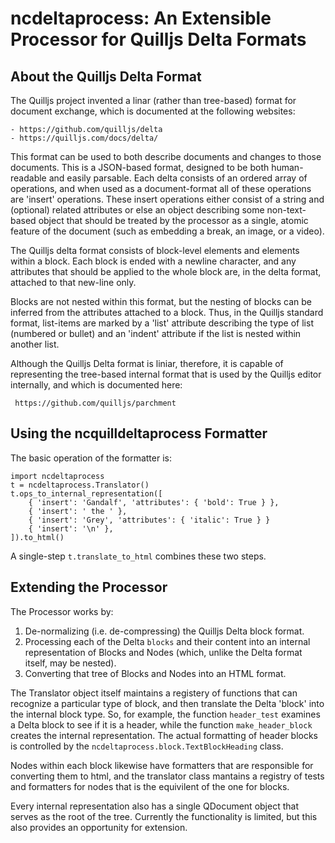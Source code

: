 # ncdeltaprocess: An Extensible Processor for Quilljs Delta Formats

## About the Quilljs Delta Format
        
The Quilljs project invented a linar (rather than tree-based) format for document exchange, which is documented at the following
websites:

    - https://github.com/quilljs/delta
    - https://quilljs.com/docs/delta/
    
This format can be used to both describe documents and changes to those documents.  This is a JSON-based format, designed to be
both human-readable and easily parsable.  Each delta consists of an ordered array of operations, and when used as a document-format
all of these operations are 'insert' operations.  These insert operations either consist of a string and (optional) related attributes
or else an object describing some non-text-based object that should be treated by the processor as a single, atomic feature of the
document (such as embedding a break, an image, or a video).

The Quilljs delta format consists of block-level elements and elements within a block.  Each block is ended with a newline character,
and any attributes that should be applied to the whole block are, in the delta format, attached to that new-line only.

Blocks are not nested within this format, but the nesting of blocks can be inferred from the attributes attached to a block.  Thus,
in the Quilljs standard format, list-items are marked by a 'list' attribute describing the type of list (numbered or bullet) and
an 'indent' attribute if the list is nested within another list.

Although the Quilljs Delta format is liniar, therefore, it is capable of representing the tree-based internal format that is used
by the Quilljs editor internally, and which is documented here:

     https://github.com/quilljs/parchment
             
## Using the ncquilldeltaprocess Formatter

The basic operation of the formatter is:

    import ncdeltaprocess
    t = ncdeltaprocess.Translator()
    t.ops_to_internal_representation([
        { 'insert': 'Gandalf', 'attributes': { 'bold': True } },
        { 'insert': ' the ' },
        { 'insert': 'Grey', 'attributes': { 'italic': True } }
        { 'insert': '\n' },
    ]).to_html()
    
A single-step `t.translate_to_html` combines these two steps.

## Extending the Processor

The Processor works by:

1. De-normalizing (i.e. de-compressing) the Quilljs Delta block format.
2. Processing each of the Delta `blocks` and their content into an internal representation of Blocks and Nodes (which, unlike the
    Delta format itself, may be nested).
3. Converting that tree of Blocks and Nodes into an HTML format.
    
The Translator object itself maintains a registery of functions that can recognize a particular type of block, and then translate the 
Delta 'block' into the internal block type.  So, for example, the function `header_test` examines a Delta block to see if it is a header, 
while the function `make_header_block` creates the internal representation.  The actual formatting of header blocks is controlled by the 
`ncdeltaprocess.block.TextBlockHeading` class.  

Nodes within each block likewise have formatters that are responsible for converting them to html, and the translator class 
mantains a registry of tests and formatters for nodes that is the equivilent of the one for blocks.

Every internal representation also has a single QDocument object that serves as the root of the tree.  Currently the functionality is
limited, but this also provides an opportunity for extension.

